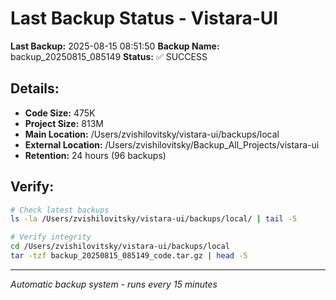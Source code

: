# Last Backup Status - Vistara-UI

**Last Backup:** 2025-08-15 08:51:50
**Backup Name:** backup_20250815_085149
**Status:** ✅ SUCCESS

## Details:
- **Code Size:** 475K
- **Project Size:** 813M
- **Main Location:** /Users/zvishilovitsky/vistara-ui/backups/local
- **External Location:** /Users/zvishilovitsky/Backup_All_Projects/vistara-ui
- **Retention:** 24 hours (96 backups)

## Verify:
```bash
# Check latest backups
ls -la /Users/zvishilovitsky/vistara-ui/backups/local/ | tail -5

# Verify integrity
cd /Users/zvishilovitsky/vistara-ui/backups/local
tar -tzf backup_20250815_085149_code.tar.gz | head -5
```

---
*Automatic backup system - runs every 15 minutes*

